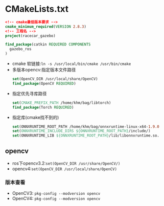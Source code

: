 # CMakeLists.txt

``` cmake
<!-- cmake最低版本要求 -->
cmake_minimum_required(VERSION 2.8.3)
<!-- 工程名 -->
project(racecar_gazebo)

find_package(catkin REQUIRED COMPONENTS
  gazebo_ros
)
```
- cmake 软链接:`ln -s /usr/local/bin/cmake /usr/bin/cmake`
- 多版本opencv:指定版本文件路径
    ``` cmake
    set(OpenCV_DIR /usr/local/share/OpenCV)
    find_package(OpenCV REQUIRED)
    ```
- 指定优先寻库路径
    ``` cmake
    set(CMAKE_PREFIX_PATH /home/khm/bag/libtorch)
    find_package(Torch REQUIRED)
    ```
- 指定库(cmake找不到的)
    ``` cmake
    set(ONNXRUNTIME_ROOT_PATH /home/khm/bag/onnxruntime-linux-x64-1.9.0)
    set(ONNXRUNTIME_INCLUDE_DIRS ${ONNXRUNTIME_ROOT_PATH}/include/)
    set(ONNXRUNTIME_LIB ${ONNXRUNTIME_ROOT_PATH}/lib/libonnxruntime.so.1.9.0)
    ```
## opencv
- ros下opencv3.2:`set(OpenCV_DIR /usr/share/OpenCV/)` 
- opencv4:`set(OpenCV_DIR /usr/local/share/OpenCV)`
### 版本查看
- OpenCV3: `pkg-config --modversion opencv`
- OpenCV4: `pkg-config --modversion opencv`



